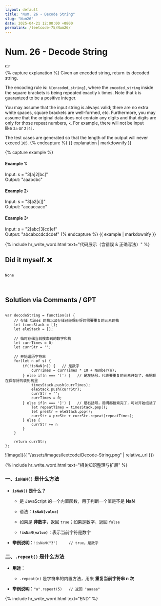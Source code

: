 ```yaml
---
layout: default
title: "Num. 26 - Decode String"
slug: "Num26"
date: 2025-04-21 12:00:00 +0800
permalink: /leetcode-75/Num26/
---
```


# Num. 26 - Decode String

<aside class="asideDiv">
    <div>👉</div>
    <div>
        <main>
            {% capture explanation %}
Given an encoded string, return its decoded string.

The encoding rule is: `k[encoded_string]`, where the `encoded_string` inside the square brackets is being repeated exactly `k` times. Note that `k` is guaranteed to be a positive integer.

You may assume that the input string is always valid; there are no extra white spaces, square brackets are well-formed, etc. Furthermore, you may assume that the original data does not contain any digits and that digits are only for those repeat numbers, `k`. For example, there will not be input like `3a` or `2[4]`.

The test cases are generated so that the length of the output will never exceed `105`.
            {% endcapture %}
            {{ explanation | markdownify }}
        </main>
        <main>
            {% capture example %}
#### Example 1:
Input: s = "3[a]2[bc]"  
Output: "aaabcbc"
#### Example 2:
Input: s = "3[a2[c]]"  
Output: "accaccacc"
#### Example 3:
Input: s = "2[abc]3[cd]ef"  
Output: "abcabccdcdcdef"
            {% endcapture %}
            {{ example | markdownify }}
        </main>
    </div>
</aside>

{% include hr_write_word.html text="代码展示（含错误 & 正确写法）" %}

## **Did it myself.** &#x274C;
<pre><code class="language-js">
None
</code></pre>
<br />

## **Solution via Comments / GPT**
<pre><code class="language-js">
var decodeString = function(s) {
    // 存储 times 的栈以及存储已经保存好的需要重复的元素的栈
    let timesStack = [];
    let eleStack = [];

    // 临时存储当前搜索到的数字和栈
    let currTimes = 0;
    let currStr = '';

    // 开始遍历字符串
    for(let n of s) {
        if(!isNaN(n)) {   // 是数字
            currTimes = currTimes * 10 + Number(n);
        } else if(n === '[') {   // 是左括号，代表要重复的元素开始了，先把现在保存好的装到栈里
            timesStack.push(currTimes);
            eleStack.push(currStr);
            currStr = '';
            currTimes = 0;
        } else if(n === ']') {   // 是右括号，说明都搜索完了，可以开始组装了
            let repeatTimes = timesStack.pop();
            let preStr = eleStack.pop();
            currStr = preStr + currStr.repeat(repeatTimes);
        } else {
            currStr += n
        }
    }

    return currStr; 
};
</code></pre>

![image]({{ "/assets/images/leetcode/Decode-String.png" | relative_url }})

{% include hr_write_word.html text="相关知识整理与扩展" %}


### **一、`isNaN()` 是什么方法**

- **`isNaN()` 是什么？**

    - 是 JavaScript 的一个内置函数，用于判断一个值是不是 **NaN**

    - 语法：**`isNaN(value)`**

    - 如果是 **非数字**，返回 `true`；如果是数字，返回 `false`

    - **`!isNaN(value)`**：表示当前字符是数字

- **举例说明：**`!isNaN("3")     // true，是数字`

### **二、`.repeat()` 是什么方法**

- **用途：**

    - `.repeat(n)` 是字符串的内置方法，用来 **重复当前字符串 n 次**

- **举例说明：**`"a".repeat(5)   // 返回 "aaaaa"`


{% include hr_write_word.html text="END" %}